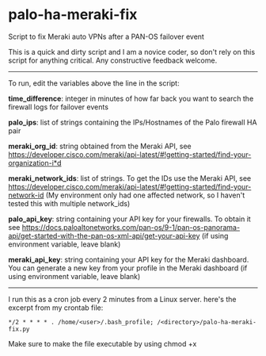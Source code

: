# palo-ha-meraki-fix
Script to fix Meraki auto VPNs after a PAN-OS failover event

This is a quick and dirty script and I am a novice coder, so don't rely on this script for anything critical. Any constructive feedback welcome.

-----------------------------------------------------------------------
To run, edit the variables above the line in the script:

**time_difference**: integer in minutes of how far back you want to search the firewall logs for failover events

**palo_ips**: list of strings containing the IPs/Hostnames of the Palo firewall HA pair

**meraki_org_id**: string obtained from the Meraki API, see https://developer.cisco.com/meraki/api-latest/#!getting-started/find-your-organization-i*d

**meraki_network_ids**: list of strings. To get the IDs use the Meraki API, see https://developer.cisco.com/meraki/api-latest/#!getting-started/find-your-network-id
(My environment only had one affected network, so I haven't tested this with multiple network_ids)

**palo_api_key**: string containing your API key for your firewalls. To obtain it see https://docs.paloaltonetworks.com/pan-os/9-1/pan-os-panorama-api/get-started-with-the-pan-os-xml-api/get-your-api-key (if using environment variable, leave blank)

**meraki_api_key**: string containing your API key for the Meraki dashboard. You can generate a new key from your profile in the Meraki dashboard (if using environment variable, leave blank)

------------------------------------------------------------------------


I run this as a cron job every 2 minutes from a Linux server. here's the excerpt from my crontab file:

`*/2 * * * * . /home/<user>/.bash_profile; /<directory>/palo-ha-meraki-fix.py`

Make sure to make the file executable by using chmod +x
